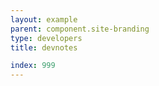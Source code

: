 ```yaml
---
layout: example
parent: component.site-branding
type: developers
title: devnotes

index: 999
---
```

